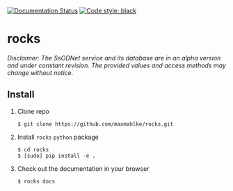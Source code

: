 [![Documentation Status](https://readthedocs.org/projects/rocks/badge/?version=latest)](https://rocks.readthedocs.io/en/latest/?badge=latest) [![Code style: black](https://img.shields.io/badge/code%20style-black-000000.svg)](https://github.com/psf/black)

# rocks

*Disclaimer: The SsODNet service and its database are in an alpha version and under constant revision. The provided values and access methods may change without notice.*

## Install

  1. Clone repo
     ```
     $ git clone https://github.com/maxmahlke/rocks.git
     ```
  2. Install `rocks` `python` package
     ```
     $ cd rocks
     $ [sudo] pip install -e .
     ```
  3. Check out the documentation in your browser
     ```
     $ rocks docs
     ```
